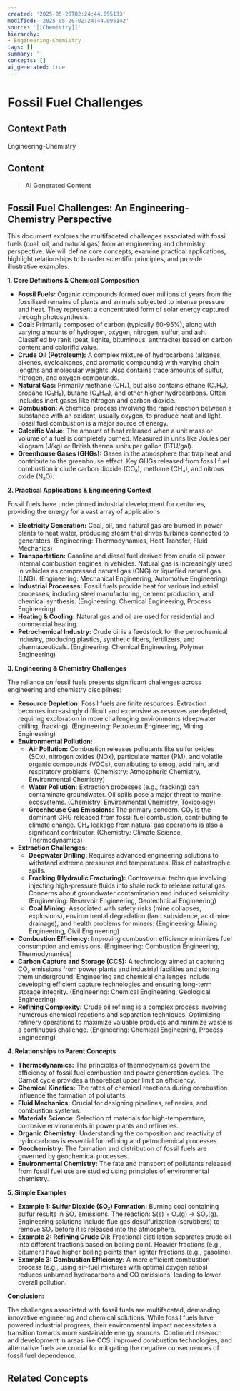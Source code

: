 ```yaml
---
created: '2025-05-20T02:24:44.095133'
modified: '2025-05-20T02:24:44.095142'
source: '[[Chemistry]]'
hierarchy:
- Engineering-Chemistry
tags: []
summary: ''
concepts: []
ai_generated: true
---
```


# Fossil Fuel Challenges

## Context Path
Engineering-Chemistry

## Content
> **AI Generated Content**
## Fossil Fuel Challenges: An Engineering-Chemistry Perspective

This document explores the multifaceted challenges associated with fossil fuels (coal, oil, and natural gas) from an engineering and chemistry perspective. We will define core concepts, examine practical applications, highlight relationships to broader scientific principles, and provide illustrative examples.

**1. Core Definitions & Chemical Composition**

* **Fossil Fuels:**  Organic compounds formed over millions of years from the fossilized remains of plants and animals subjected to intense pressure and heat. They represent a concentrated form of solar energy captured through photosynthesis.
* **Coal:** Primarily composed of carbon (typically 60-95%), along with varying amounts of hydrogen, oxygen, nitrogen, sulfur, and ash. Classified by rank (peat, lignite, bituminous, anthracite) based on carbon content and calorific value.
* **Crude Oil (Petroleum):** A complex mixture of hydrocarbons (alkanes, alkenes, cycloalkanes, and aromatic compounds) with varying chain lengths and molecular weights.  Also contains trace amounts of sulfur, nitrogen, and oxygen compounds.
* **Natural Gas:** Primarily methane (CH₄), but also contains ethane (C₂H₆), propane (C₃H₈), butane (C₄H₁₀), and other higher hydrocarbons.  Often includes inert gases like nitrogen and carbon dioxide.
* **Combustion:** A chemical process involving the rapid reaction between a substance with an oxidant, usually oxygen, to produce heat and light. Fossil fuel combustion is a major source of energy.
* **Calorific Value:** The amount of heat released when a unit mass or volume of a fuel is completely burned. Measured in units like Joules per kilogram (J/kg) or British thermal units per gallon (BTU/gal).
* **Greenhouse Gases (GHGs):** Gases in the atmosphere that trap heat and contribute to the greenhouse effect. Key GHGs released from fossil fuel combustion include carbon dioxide (CO₂), methane (CH₄), and nitrous oxide (N₂O).

**2. Practical Applications & Engineering Context**

Fossil fuels have underpinned industrial development for centuries, providing the energy for a vast array of applications:

* **Electricity Generation:**  Coal, oil, and natural gas are burned in power plants to heat water, producing steam that drives turbines connected to generators. (Engineering: Thermodynamics, Heat Transfer, Fluid Mechanics)
* **Transportation:**  Gasoline and diesel fuel derived from crude oil power internal combustion engines in vehicles. Natural gas is increasingly used in vehicles as compressed natural gas (CNG) or liquefied natural gas (LNG). (Engineering: Mechanical Engineering, Automotive Engineering)
* **Industrial Processes:**  Fossil fuels provide heat for various industrial processes, including steel manufacturing, cement production, and chemical synthesis. (Engineering: Chemical Engineering, Process Engineering)
* **Heating & Cooling:** Natural gas and oil are used for residential and commercial heating.
* **Petrochemical Industry:** Crude oil is a feedstock for the petrochemical industry, producing plastics, synthetic fibers, fertilizers, and pharmaceuticals. (Engineering: Chemical Engineering, Polymer Engineering)

**3. Engineering & Chemistry Challenges**

The reliance on fossil fuels presents significant challenges across engineering and chemistry disciplines:

* **Resource Depletion:** Fossil fuels are finite resources.  Extraction becomes increasingly difficult and expensive as reserves are depleted, requiring exploration in more challenging environments (deepwater drilling, fracking). (Engineering: Petroleum Engineering, Mining Engineering)
* **Environmental Pollution:**
    * **Air Pollution:** Combustion releases pollutants like sulfur oxides (SOx), nitrogen oxides (NOx), particulate matter (PM), and volatile organic compounds (VOCs), contributing to smog, acid rain, and respiratory problems. (Chemistry: Atmospheric Chemistry, Environmental Chemistry)
    * **Water Pollution:**  Extraction processes (e.g., fracking) can contaminate groundwater.  Oil spills pose a major threat to marine ecosystems. (Chemistry: Environmental Chemistry, Toxicology)
    * **Greenhouse Gas Emissions:** The primary concern. CO₂ is the dominant GHG released from fossil fuel combustion, contributing to climate change. CH₄ leakage from natural gas operations is also a significant contributor. (Chemistry: Climate Science, Thermodynamics)
* **Extraction Challenges:**
    * **Deepwater Drilling:** Requires advanced engineering solutions to withstand extreme pressures and temperatures.  Risk of catastrophic spills.
    * **Fracking (Hydraulic Fracturing):**  Controversial technique involving injecting high-pressure fluids into shale rock to release natural gas.  Concerns about groundwater contamination and induced seismicity. (Engineering: Reservoir Engineering, Geotechnical Engineering)
    * **Coal Mining:**  Associated with safety risks (mine collapses, explosions), environmental degradation (land subsidence, acid mine drainage), and health problems for miners. (Engineering: Mining Engineering, Civil Engineering)
* **Combustion Efficiency:**  Improving combustion efficiency minimizes fuel consumption and emissions. (Engineering: Combustion Engineering, Thermodynamics)
* **Carbon Capture and Storage (CCS):**  A technology aimed at capturing CO₂ emissions from power plants and industrial facilities and storing them underground.  Engineering and chemical challenges include developing efficient capture technologies and ensuring long-term storage integrity. (Engineering: Chemical Engineering, Geological Engineering)
* **Refining Complexity:** Crude oil refining is a complex process involving numerous chemical reactions and separation techniques. Optimizing refinery operations to maximize valuable products and minimize waste is a continuous challenge. (Engineering: Chemical Engineering, Process Engineering)

**4. Relationships to Parent Concepts**

* **Thermodynamics:** The principles of thermodynamics govern the efficiency of fossil fuel combustion and power generation cycles.  The Carnot cycle provides a theoretical upper limit on efficiency.
* **Chemical Kinetics:**  The rates of chemical reactions during combustion influence the formation of pollutants.
* **Fluid Mechanics:**  Crucial for designing pipelines, refineries, and combustion systems.
* **Materials Science:**  Selection of materials for high-temperature, corrosive environments in power plants and refineries.
* **Organic Chemistry:** Understanding the composition and reactivity of hydrocarbons is essential for refining and petrochemical processes.
* **Geochemistry:**  The formation and distribution of fossil fuels are governed by geochemical processes.
* **Environmental Chemistry:**  The fate and transport of pollutants released from fossil fuel use are studied using principles of environmental chemistry.

**5. Simple Examples**

* **Example 1: Sulfur Dioxide (SO₂) Formation:** Burning coal containing sulfur results in SO₂ emissions.  The reaction:  S(s) + O₂(g) → SO₂(g).  Engineering solutions include flue gas desulfurization (scrubbers) to remove SO₂ before it is released into the atmosphere.
* **Example 2: Refining Crude Oil:** Fractional distillation separates crude oil into different fractions based on boiling point.  Heavier fractions (e.g., bitumen) have higher boiling points than lighter fractions (e.g., gasoline).
* **Example 3: Combustion Efficiency:**  A more efficient combustion process (e.g., using air-fuel mixtures with optimal oxygen ratios) reduces unburned hydrocarbons and CO emissions, leading to lower overall pollution.



**Conclusion:**

The challenges associated with fossil fuels are multifaceted, demanding innovative engineering and chemical solutions. While fossil fuels have powered industrial progress, their environmental impact necessitates a transition towards more sustainable energy sources.  Continued research and development in areas like CCS, improved combustion technologies, and alternative fuels are crucial for mitigating the negative consequences of fossil fuel dependence.

## Related Concepts
